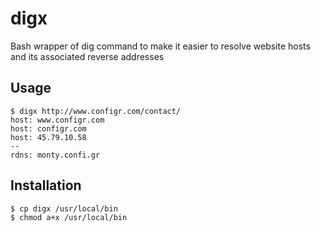 # digx
Bash wrapper of dig command to make it easier to resolve website hosts and its associated reverse addresses

## Usage

    $ digx http://www.configr.com/contact/
    host: www.configr.com
    host: configr.com
    host: 45.79.10.58
    --
    rdns: monty.confi.gr


## Installation

    $ cp digx /usr/local/bin
    $ chmod a+x /usr/local/bin

